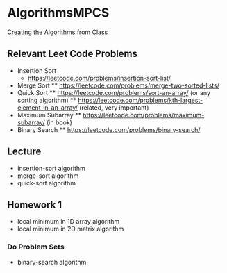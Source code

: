 # AlgorithmsMPCS
Creating the Algorithms from Class

## Relevant Leet Code Problems
* Insertion Sort
  * https://leetcode.com/problems/insertion-sort-list/
* Merge Sort
** https://leetcode.com/problems/merge-two-sorted-lists/
* Quick Sort
** https://leetcode.com/problems/sort-an-array/ (or any sorting algorithm) 
** https://leetcode.com/problems/kth-largest-element-in-an-array/ (related, very important) 
* Maximum Subarray
** https://leetcode.com/problems/maximum-subarray/ (in book) 
* Binary Search
** https://leetcode.com/problems/binary-search/




## Lecture

* insertion-sort algorithm
* merge-sort algorithm
* quick-sort algorithm

## Homework 1
* local minimum in 1D array algorithm
* local minimum in 2D matrix algorithm

### Do Problem Sets
* binary-search algorithm
